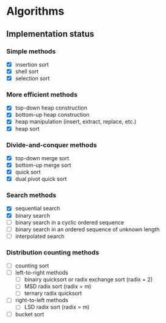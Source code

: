 # Algorithms

## Implementation status

### Simple methods

- [x] insertion sort
- [x] shell sort
- [x] selection sort

### More efficient methods

- [x] top-down heap construction
- [x] bottom-up heap construction
- [x] heap manipulation (insert, extract, replace, etc.)
- [x] heap sort

### Divide-and-conquer methods

- [x] top-down merge sort
- [x] bottom-up merge sort
- [x] quick sort
- [x] dual pivot quick sort

### Search methods

- [x] sequential search
- [x] binary search
- [ ] binary search in a cyclic ordered sequence
- [ ] binary search in an ordered sequence of unknown length
- [ ] interpolated search

### Distribution counting methods

- [ ] counting sort
- [ ] left-to-right methods
  - [ ] binairy quicksort or radix exchange sort (radix = 2)
  - [ ] MSD radix sort (radix = m)
  - [ ] ternary radix quicksort
- [ ] right-to-left methods
  - [ ] LSD radix sort (radix = m)
- [ ] bucket sort